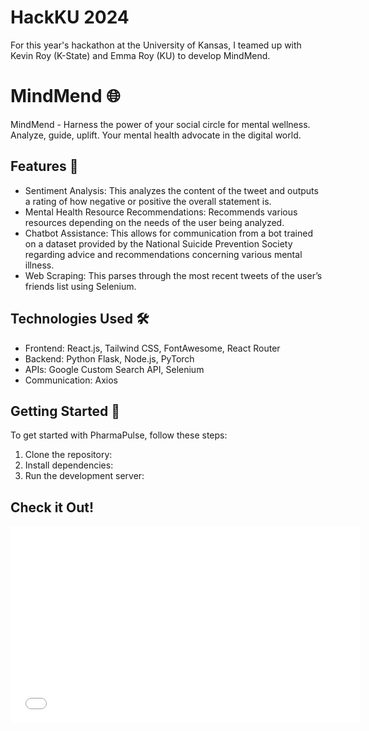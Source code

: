 # HackKU 2024
For this year's hackathon at the University of Kansas, I teamed up with Kevin Roy (K-State) and Emma Roy (KU) to develop MindMend.

# MindMend 🌐

MindMend - Harness the power of your social circle for mental wellness. Analyze, guide, uplift. Your mental health advocate in the digital world.

## Features 🚀
- Sentiment Analysis: This analyzes the content of the tweet and outputs a rating of how negative or positive the overall statement is.​
- Mental Health Resource Recommendations​: Recommends various resources depending on the needs of the user being analyzed.​
- Chatbot Assistance: This allows for communication from a bot trained on a dataset provided by the National Suicide Prevention Society regarding advice and recommendations concerning various mental illness.​
- Web Scraping​: This parses through the most recent tweets of the user’s friends list using Selenium.​

## Technologies Used 🛠️

- Frontend: React.js, Tailwind CSS, FontAwesome, React Router
- Backend: Python Flask, Node.js, PyTorch
- APIs: Google Custom Search API, Selenium
- Communication: Axios

## Getting Started 🏁

To get started with PharmaPulse, follow these steps:

1. Clone the repository:
2. Install dependencies:
4. Run the development server:

## Check it Out!
<iframe width="560" height="315" src="[https://www.youtube.com/embed/2P9fd0QNz4M?si=RbXBoEHVufNkIgOc](https://youtu.be/VABSi0RtmTg?feature=shared)" title="YouTube video player" frameborder="0" allow="accelerometer; autoplay; clipboard-write; encrypted-media; gyroscope; picture-in-picture; web-share" allowfullscreen></iframe>
